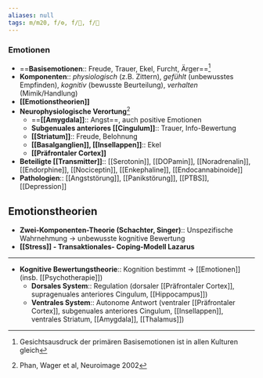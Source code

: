 ```yaml
---
aliases: null
tags: m/m20, f/⚙️, f/🧠, f/💭
---
```

### Emotionen
- ==**Basisemotionen**:: Freude, Trauer, Ekel, Furcht, Ärger==[^2]
- **Komponenten**:: *physiologisch* (z.B. Zittern), *gefühlt* (unbewusstes Empfinden), *kognitiv* (bewusste Beurteilung), *verhalten* (Mimik/Handlung)
- **[[Emotionstheorien]]**
- **Neurophysiologische Verortung**[^1]
	- ==**[[Amygdala]]**:: Angst==, auch positive Emotionen
	- **Subgenuales anteriores [[Cingulum]]**:: Trauer, Info-Bewertung
	- **[[Striatum]]**:: Freude, Belohnung
	- **[[Basalganglien]], [[Insellappen]]**:: Ekel
	- **[[Präfrontaler Cortex]]**
- **Beteiligte [[Transmitter]]**:: [[Serotonin]], [[DOPamin]], [[Noradrenalin]], [[Endorphine]], [[Nociceptin]], [[Enkephaline]], [[Endocannabinoide]]
- **Pathologien**:: [[Angststörung]], [[Panikstörung]], [[PTBS]], [[Depression]]

## Emotionstheorien
- **Zwei-Komponenten-Theorie (Schachter, Singer)**:: Unspezifische Wahrnehmung → unbewusste kognitive Bewertung
- **[[Stress]] - Transaktionales- Coping-Modell Lazarus**
---

- **Kognitive Bewertungstheorie**:: Kognition bestimmt → [[Emotionen]] (insb. [[Psychotherapie]])
	- **Dorsales System**:: Regulation (dorsaler [[Präfrontaler Cortex]], supragenuales anteriores Cingulum, [[Hippocampus]])
	- **Ventrales System**:: Autonome Antwort (ventraler [[Präfrontaler Cortex]], subgenuales anteriores Cingulum, [[Insellappen]], ventrales Striatum, [[Amygdala]], [[Thalamus]])

[^1]: Phan, Wager et al, Neuroimage 2002
[^2]: Gesichtsausdruck der primären Basisemotionen ist in allen Kulturen gleich